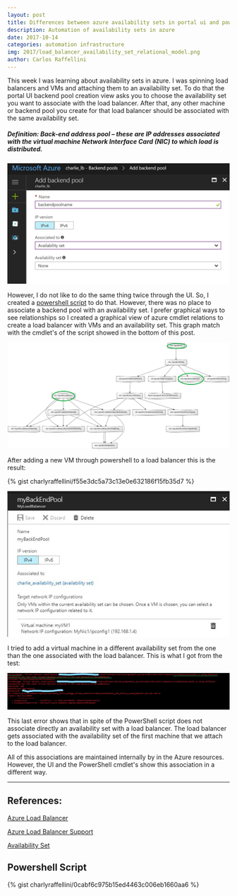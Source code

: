 ```yaml
---
layout: post
title: Differences between azure availability sets in portal ui and powershell
description: Automation of availability sets in azure
date: 2017-10-14
categories: automation infrastructure 
img: 2017/load_balancer_availability_set_relational_model.png
author: Carlos Raffellini
---
```


This week I was learning about availability sets in azure. I was spinning load balancers and VMs and attaching them to an availability set. To do that the portal UI backend pool creation view asks you to choose the availability set you want to associate with the load balancer. After that, any other machine or backend pool you create for that load balancer should be associated with the same availability set.

##### Definition: Back-end address pool – these are IP addresses associated with the virtual machine Network Interface Card (NIC) to which load is distributed.

![ui](/assets/images/2017/backend_pool_portal_ui.JPG)

However, I do not like to do the same thing twice through the UI. So, I created a [powershell script](#ps) to do that. However, there was no place to associate a backend pool with an availability set. I prefer graphical ways to see relationships so I created a graphical view of azure cmdlet relations to create a load balancer with VMs and an availability set. This graph match with the cmdlet's of the script showed in the bottom of this post.

![relations](/assets/images/2017/load_balancer_availability_set_relational_model.png)

After adding a new VM through powershell to a load balancer this is the result:


{% gist charlyraffellini/f55e3dc5a73c13e0e632186f15fb35d7 %}


![ui](/assets/images/2017/lb_with_availability_set.JPG)


I tried to add a virtual machine in a different availability set from the one than the one associated with the load balancer. This is what I got from the test:

![availability set error](/assets/images/2017/availability_set_error.JPG)

This last error shows that in spite of the PowerShell script does not associate directly an availability set with a load balancer. The load balancer gets associated with the availability set of the first machine that we attach to the load balancer.

All of this associations are maintained internally by in the Azure resources. However, the UI and the PowerShell cmdlet's show this association in a different way.

---

## References:

[Azure Load Balancer](https://docs.microsoft.com/en-us/azure/load-balancer/load-balancer-overview)

[Azure Load Balancer Support](https://docs.microsoft.com/en-us/azure/load-balancer/load-balancer-arm)

[Availability Set](https://docs.microsoft.com/en-us/azure/load-balancer/load-balancer-overview)

<h2><a name="ps">Powershell Script</a></h2>

{% gist charlyraffellini/0cabf6c975b15ed4463c006eb1660aa6 %}
